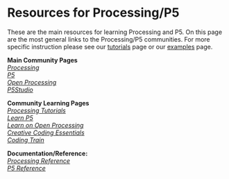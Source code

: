 # Resources for Processing/P5

These are the main resources for learning Processing and P5. On this page are the most general links to the Processing/P5 communities.
For more specific instruction please see our [tutorials](Tutorials.md) page or our [examples](Examples.md) page.


**Main Community Pages**\
*[Processing](https://processing.org)\
[P5](https://p5js.org)\
[Open Processing](https://openprocessing.org)\
[P5Studio](https://p5studio.timrodenbroeker.now.sh/)*


**Community Learning Pages**\
*[Processing Tutorials](https://processing.org/tutorials/)\
[Learn P5](https://p5js.org/learn/)\
[Learn on Open Processing](https://www.openprocessing.org/learn/)\
[Creative Coding Essentials](https://timrodenbroeker.de/courses/creative-coding-essentials/)\
[Coding Train](https://www.youtube.com/playlist?list=PLRqwX-V7Uu6Zy51Q-x9tMWIv9cueOFTFA)*


**Documentation/Reference:**\
*[Processing Reference](https://processing.org/reference/)\
[P5 Reference](https://p5js.org/reference/)*
